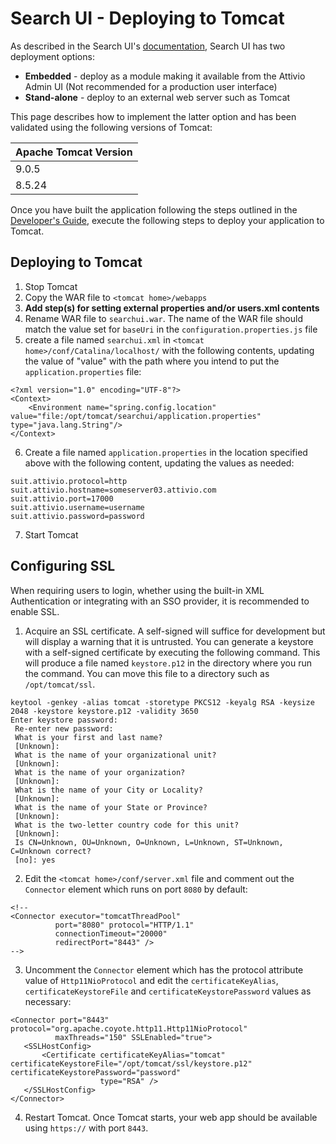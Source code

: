 # Search UI - Deploying to Tomcat
As described in the Search UI's [documentation](README.md), Search UI has two deployment options:
* **Embedded** - deploy as a module making it available from the Attivio Admin UI (Not recommended for a production user interface)
* **Stand-alone**  - deploy to an external web server such as Tomcat

This page describes how to implement the latter option and has been validated using the following versions of Tomcat:

| Apache Tomcat Version |
| ---|
| 9.0.5 |
| 8.5.24 |

Once you have built the application following the steps outlined in the [Developer's Guide](DevelopersGuide.md), execute the following steps to deploy your application to Tomcat.

## Deploying to Tomcat
1. Stop Tomcat
2. Copy the WAR file to `<tomcat home>/webapps`
3. **Add step(s) for setting external properties and/or users.xml contents**
4. Rename WAR file to `searchui.war`. The name of the WAR file should match the value set for `baseUri` in the `configuration.properties.js` file
5. create a file named `searchui.xml` in `<tomcat home>/conf/Catalina/localhost/` with the following contents, updating the value of "value" with the path where you intend to put the `application.properties` file:
```
<?xml version="1.0" encoding="UTF-8"?>
<Context>
    <Environment name="spring.config.location" value="file:/opt/tomcat/searchui/application.properties" type="java.lang.String"/>
</Context>
```
6. Create a file named `application.properties` in the location specified above with the following content, updating the values as needed:
```
suit.attivio.protocol=http
suit.attivio.hostname=someserver03.attivio.com
suit.attivio.port=17000
suit.attivio.username=username
suit.attivio.password=password
```
7. Start Tomcat

## Configuring SSL
When requiring users to login, whether using the built-in XML Authentication or integrating with an SSO provider, it is recommended to enable SSL.
1. Acquire an SSL certificate. A self-signed will suffice for development but will display a warning that it is untrusted. You can generate a keystore with a self-signed certificate by executing the following command. This will produce a file named `keystore.p12` in the directory where you run the command. You can move this file to a directory such as `/opt/tomcat/ssl`.
```
keytool -genkey -alias tomcat -storetype PKCS12 -keyalg RSA -keysize 2048 -keystore keystore.p12 -validity 3650
Enter keystore password:
 Re-enter new password:
 What is your first and last name?
 [Unknown]:
 What is the name of your organizational unit?
 [Unknown]:
 What is the name of your organization?
 [Unknown]:
 What is the name of your City or Locality?
 [Unknown]:
 What is the name of your State or Province?
 [Unknown]:
 What is the two-letter country code for this unit?
 [Unknown]:
 Is CN=Unknown, OU=Unknown, O=Unknown, L=Unknown, ST=Unknown, C=Unknown correct?
 [no]: yes
 ```
 2. Edit the `<tomcat home>/conf/server.xml` file and comment out the `Connector` element which runs on port `8080` by default:
 ```
 <!--
<Connector executor="tomcatThreadPool"
           port="8080" protocol="HTTP/1.1"
           connectionTimeout="20000"
           redirectPort="8443" />
-->
```
3. Uncomment the `Connector` element which has the protocol attribute value of `Http11NioProtocol` and edit the `certificateKeyAlias`, `certificateKeystoreFile` and `certificateKeystorePassword` values as necessary:
```
<Connector port="8443" protocol="org.apache.coyote.http11.Http11NioProtocol"
          maxThreads="150" SSLEnabled="true">
   <SSLHostConfig>
       <Certificate certificateKeyAlias="tomcat" certificateKeystoreFile="/opt/tomcat/ssl/keystore.p12" certificateKeystorePassword="password"
                    type="RSA" />
   </SSLHostConfig>
</Connector>
```
4. Restart Tomcat. Once Tomcat starts, your web app should be available using `https://` with port `8443`.
